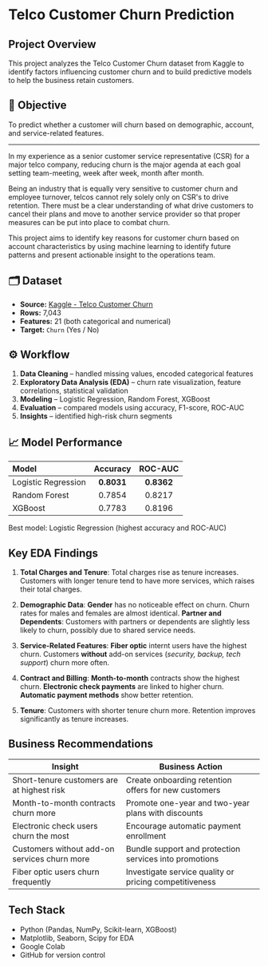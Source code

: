 
# Telco Customer Churn Prediction 

## Project Overview
This project analyzes the Telco Customer Churn dataset from Kaggle to identify factors influencing customer churn and to build predictive models to help the business retain customers.

## 🎯 Objective
To predict whether a customer will churn based on demographic, account, and service-related features.

---

In my experience as a senior customer service representative (CSR) for a major telco company, reducing churn is the major agenda at each goal setting team-meeting, week after week, month after month. 


Being an industry that is equally very sensitive to customer churn and employee turnover, telcos cannot rely solely only on CSR's to drive retention. There must be a clear understanding of what drive customers to cancel their plans and move to another service provider so that proper measures can be put into place to combat churn. 


This project aims to identify key reasons for customer churn based on account characteristics by using machine learning to identify future patterns and present actionable insight to the operations team.



## 🗂️ Dataset
- **Source:** [Kaggle - Telco Customer Churn](https://www.kaggle.com/blastchar/telco-customer-churn)
- **Rows:** 7,043
- **Features:** 21 (both categorical and numerical)
- **Target:** `Churn` (Yes / No)

## ⚙️ Workflow
1. **Data Cleaning** – handled missing values, encoded categorical features  
2. **Exploratory Data Analysis (EDA)** – churn rate visualization, feature correlations, statistical validation  
3. **Modeling** – Logistic Regression, Random Forest, XGBoost  
4. **Evaluation** – compared models using accuracy, F1-score, ROC-AUC  
5. **Insights** – identified high-risk churn segments  

## 📈 Model Performance
| Model               |  Accuracy  |   ROC-AUC  |
| :------------------ | :--------: | :--------: |
| Logistic Regression | **0.8031** | **0.8362** |
| Random Forest       |   0.7854   |   0.8217   |
| XGBoost             |   0.7783   |   0.8196   |

Best model: Logistic Regression (highest accuracy and ROC-AUC)

## **Key EDA Findings**

1. **Total Charges and Tenure**:
Total charges rise as tenure increases. Customers with longer tenure tend to have more services, which raises their total charges.

2. **Demographic Data**:
**Gender** has no noticeable effect on churn. Churn rates for males and females are almost identical.
**Partner and Dependents**:
Customers with partners or dependents are slightly less likely to churn, possibly due to shared service needs.

3. **Service-Related Features**:
  **Fiber optic** internt users have the highest churn.
  Customers **without** add-on services (*security, backup, tech support*) churn more often.

4. **Contract and Billing**:
  **Month-to-month** contracts show the highest churn.
  **Electronic check payments** are linked to higher churn.
  **Automatic payment methods** show better retention.

5. **Tenure**:
Customers with shorter tenure churn more. Retention improves significantly as tenure increases.

## Business Recommendations
| Insight                                      | Business Action                                        |
| -------------------------------------------- | ------------------------------------------------------ |
| Short-tenure customers are at highest risk   | Create onboarding retention offers for new customers   |
| Month-to-month contracts churn more          | Promote one-year and two-year plans with discounts     |
| Electronic check users churn the most        | Encourage automatic payment enrollment                 |
| Customers without add-on services churn more | Bundle support and protection services into promotions |
| Fiber optic users churn frequently           | Investigate service quality or pricing competitiveness |


## Tech Stack
- Python (Pandas, NumPy, Scikit-learn, XGBoost)
- Matplotlib, Seaborn, Scipy for EDA
- Google Colab 
- GitHub for version control

